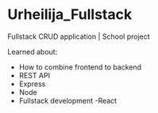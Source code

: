 # Urheilija_Fullstack
Fullstack CRUD application | School project

Learned about:

- How to combine frontend to backend
- REST API
- Express
- Node
- Fullstack development
-React
